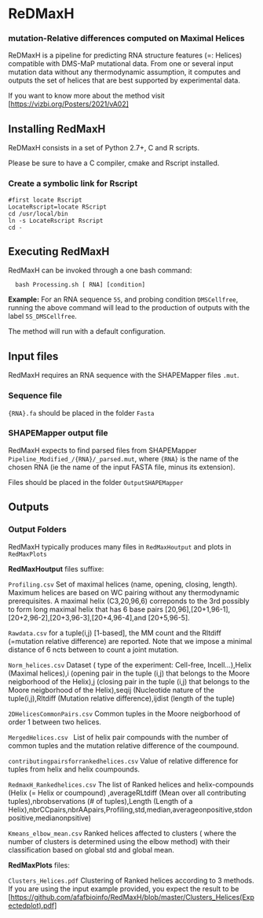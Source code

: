 # ReDMaxH
### mutation-Relative differences computed on Maximal Helices

 ReDMaxH is a pipeline for predicting RNA structure features (=: Helices) compatible with DMS-MaP mutational data. From one or several input mutation data without any thermodynamic assumption, it computes and outputs the set of helices that are best supported by experimental data.

If you want to know more about the method visit [https://vizbi.org/Posters/2021/vA02]

## Installing RedMaxH

ReDMaxH consists in a set of Python 2.7+, C and R scripts. 

Please be sure to have a C compiler, cmake and Rscript installed.

 ### Create a symbolic link for Rscript 
    #first locate Rscript
    LocateRscript=locate RScript
    cd /usr/local/bin
    ln -s LocateRscript Rscript
    cd -

## Executing RedMaxH

RedMaxH can be invoked through a one bash command: 
    

      bash Processing.sh [ RNA] [condition]

**Example:** For an RNA sequence `5S`, and probing condition `DMSCellfree`, running the above command will lead to the production of outputs with the label `5S_DMSCellfree`.

The method will run with a default configuration.

## Input files


RedMaxH requires an RNA sequence with the SHAPEMapper files `.mut`.
 
 ### Sequence file
`{RNA}.fa` should be placed in the folder `Fasta`

### SHAPEMapper output file 
RedMaxH expects to find parsed files from SHAPEMapper `Pipeline_Modified_/{RNA}/_parsed.mut`, where `{RNA}` is the name of the chosen RNA (ie the name of the input FASTA file, minus its extension). 

Files should be placed in the folder `OutputSHAPEMapper`


## Outputs

###  Output Folders

RedMaxH typically produces many files in `RedMaxHoutput` and plots in `RedMaxPlots`

**RedMaxHoutput** files suffixe:

`Profiling.csv`  Set of maximal helices (name, opening, closing, length). Maximum helices are based on WC pairing without any thermodynamic prerequisites. A maximal helix (C3,20,96,6) correponds to the 3rd possibly to form long maximal helix that has 6 base pairs [20,96],[20+1,96-1],[20+2,96-2],[20+3,96-3],[20+4,96-4],and [20+5,96-5].

`Rawdata.csv`  for a tuple(i,j) [1-based], the MM count and the Rltdiff (=mutation relative difference) are reported. Note that we impose a minimal distance of 6 ncts 
between to count a joint mutation. 


`Norm_helices.csv`  Dataset ( type of the experiment: Cell-free, Incell...),Helix (Maximal helices),i (opening pair in the tuple (i,j) that belongs to the Moore neigborhood of the Helix),j (closing pair in the tuple (i,j) that belongs to the Moore neigborhood of the Helix),seqij (Nucleotide nature of the tuple(i,j),Rltdiff (Mutation relative difference),ijdist (length of the tuple)

`2DHelicesCommonPairs.csv`  Common tuples in the Moore neigborhood of order 1 between two helices.

`MergedHelices.csv `        List of helix pair compounds with the number of common tuples and the mutation relative difference of the coumpound.


`contributingpairsforrankedhelices.csv`  Value of relative difference for tuples from helix and helix coumpounds.

`RedmaxH_Rankedhelices.csv` The list of Ranked helices and helix-compounds 
(Helix (= Helix or coumpound) ,averageRLtdiff (Mean over all contributing tuples),nbrobservations (# of tuples),Length (Length of a Helix),nbrCCpairs,nbrAApairs,Profiling,std,median,averageonpositive,stdonpositive,medianonpsitive)


`Kmeans_elbow_mean.csv` Ranked helices affected to clusters ( where the number of clusters is determined using the elbow method) with their classification based on global std and global  mean.

**RedMaxPlots** files:


`Clusters_Helices.pdf` Clustering of Ranked helices according to  3 methods. If you are using the input example provided, you expect the result to be [https://github.com/afafbioinfo/RedMaxH/blob/master/Clusters_Helices(Expectedplot).pdf]


